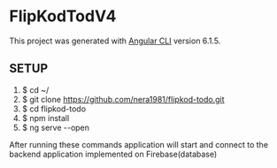 # FlipKodTodV4

This project was generated with [Angular CLI](https://github.com/angular/angular-cli) version 6.1.5.

## SETUP

1) $ cd ~/
2) $ git clone https://github.com/nera1981/flipkod-todo.git
3) $ cd flipkod-todo
4) $ npm install
5) $ ng serve --open

After running these commands application will start and connect to the backend application implemented on Firebase(database)

